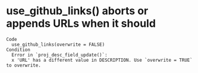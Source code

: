 # use_github_links() aborts or appends URLs when it should

    Code
      use_github_links(overwrite = FALSE)
    Condition
      Error in `proj_desc_field_update()`:
      x 'URL' has a different value in DESCRIPTION. Use `overwrite = TRUE` to overwrite.

